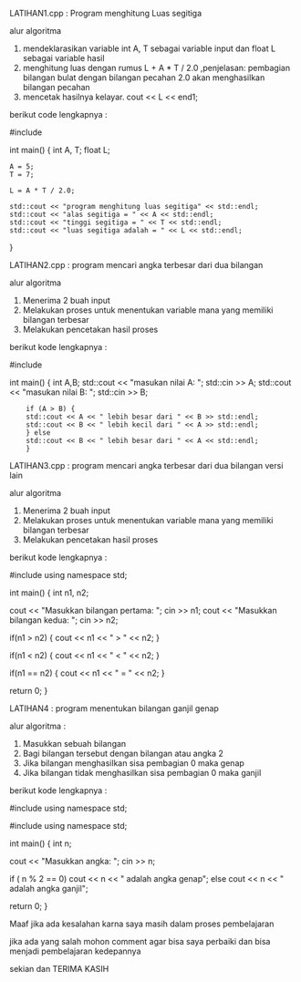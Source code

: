 LATIHAN1.cpp : Program menghitung Luas segitiga

alur algoritma

1. mendeklarasikan variable int A, T sebagai variable input dan float L sebagai variable hasil
2. menghitung luas dengan rumus L + A * T / 2.0 ,penjelasan: pembagian bilangan bulat dengan bilangan pecahan 2.0 akan menghasilkan     
   bilangan pecahan
3. mencetak hasilnya kelayar. cout << L << end1;

berikut code lengkapnya :

#include<iostream>

  int main() {
    int A, T;
    float L;

    A = 5;
    T = 7;

    L = A * T / 2.0;

    std::cout << "program menghitung luas segitiga" << std::endl;
    std::cout << "alas segitiga = " << A << std::endl;
    std::cout << "tinggi segitiga = " << T << std::endl;
    std::cout << "luas segitiga adalah = " << L << std::endl;
}

LATIHAN2.cpp : program mencari angka terbesar dari dua bilangan

alur algoritma

1. Menerima 2 buah input
2. Melakukan proses untuk menentukan variable mana yang memiliki bilangan terbesar
3. Melakukan pencetakan hasil proses

berikut kode lengkapnya :

#include<iostream>

int main() {
        int A,B;
        std::cout << "masukan nilai A: "; std::cin >> A;
        std::cout << "masukan nilai B: "; std::cin >> B;


        if (A > B) {
        std::cout << A << " lebih besar dari " << B >> std::endl;
        std::cout << B << " lebih kecil dari " << A >> std::endl;
        } else
        std::cout << B << " lebih besar dari " << A << std::endl;
        }
        
LATIHAN3.cpp : program mencari angka terbesar dari dua bilangan versi lain

alur algoritma

1. Menerima 2 buah input
2. Melakukan proses untuk menentukan variable mana yang memiliki bilangan terbesar
3. Melakukan pencetakan hasil proses

berikut kode lengkapnya :

#include<iostream>
using namespace std;

int main()
{
  int n1, n2;

  cout << "Masukkan bilangan pertama: ";
  cin >> n1;
  cout << "Masukkan bilangan kedua: ";
  cin >> n2;

  if(n1 > n2)
  {
    cout << n1 << " > " << n2;
  }

  if(n1 < n2)
  {
    cout << n1 << " < " << n2;
  }

  if(n1 == n2)
  {
    cout << n1 << " = " << n2;
  }

  return 0;
}

LATIHAN4 : program menentukan bilangan ganjil genap

alur algoritma :

1. Masukkan sebuah bilangan
2. Bagi bilangan tersebut dengan bilangan atau angka 2
3. Jika bilangan menghasilkan sisa pembagian 0 maka genap
4. Jika bilangan tidak menghasilkan sisa pembagian 0 maka ganjil

berikut kode lengkapnya :

#include <iostream>
using namespace std;

#include <iostream>
using namespace std;

int main()
{
  int n;

  cout << "Masukkan angka: ";
  cin >> n;

  if ( n % 2 == 0)
    cout << n << " adalah angka genap";
  else
    cout << n << " adalah angka ganjil";

  return 0;
}


Maaf jika ada kesalahan karna saya masih dalam proses pembelajaran

jika ada yang salah mohon comment agar bisa saya perbaiki dan bisa menjadi pembelajaran kedepannya

sekian dan TERIMA KASIH
